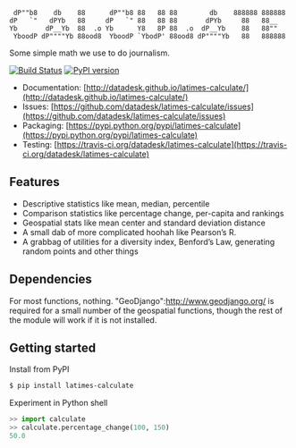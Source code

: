 <pre><code> dP""b8    db    88      dP""b8 88   88 88        db    888888 888888 
dP   `"   dPYb   88     dP   `" 88   88 88       dPYb     88   88__   
Yb       dP__Yb  88  .o Yb      Y8   8P 88  .o  dP__Yb    88   88""   
 YboodP dP""""Yb 88ood8  YboodP `YbodP' 88ood8 dP""""Yb   88   888888</code></pre>

Some simple math we use to do journalism.

[![Build Status](https://travis-ci.org/datadesk/latimes-calculate.png?branch=master)](https://travis-ci.org/datadesk/latimes-calculate)
[![PyPI version](https://badge.fury.io/py/latimes-calculate.png)](http://badge.fury.io/py/latimes-calculate)

* Documentation: [http://datadesk.github.io/latimes-calculate/](http://datadesk.github.io/latimes-calculate/)
* Issues: [https://github.com/datadesk/latimes-calculate/issues](https://github.com/datadesk/latimes-calculate/issues)
* Packaging: [https://pypi.python.org/pypi/latimes-calculate](https://pypi.python.org/pypi/latimes-calculate)
* Testing: [https://travis-ci.org/datadesk/latimes-calculate](https://travis-ci.org/datadesk/latimes-calculate)

Features
--------

* Descriptive statistics like mean, median, percentile
* Comparison statistics like percentage change, per-capita and rankings
* Geospatial stats like mean center and standard deviation distance
* A small dab of more complicated hoohah like Pearson’s R.
* A grabbag of utilities for a diversity index, Benford’s Law, generating random points and other things

Dependencies
------------

For most functions, nothing. "GeoDjango":http://www.geodjango.org/ is required for a small number of the geospatial functions, though the rest of the module will work if it is not installed.

Getting started
---------------

Install from PyPI

```bash
$ pip install latimes-calculate
```

Experiment in Python shell

```python
>> import calculate
>> calculate.percentage_change(100, 150)
50.0
```
